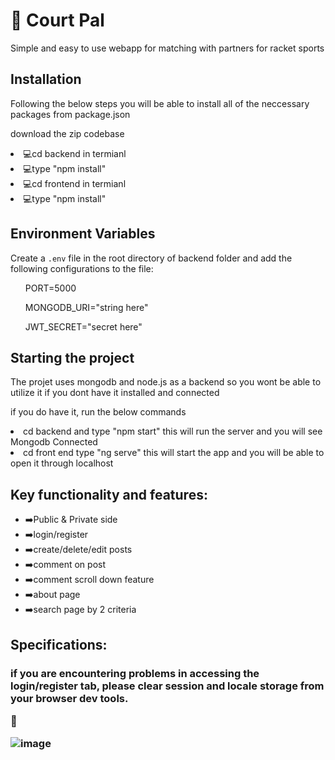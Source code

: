 <h1>🎾 Court Pal </h1> 
<p> Simple and easy to use webapp for matching with partners for racket sports</p>

<h2>Installation</h2>
<p>Following the below steps you will be able to install all of the neccessary packages from package.json</p>
<p>download the zip codebase</p>
<li>💻cd backend in termianl</li>
<li>💻type "npm install"</li>
<li>💻cd frontend in termianl</li>
<li>💻type "npm install"</li>

## Environment Variables

Create a `.env` file in the root directory of backend folder and add the following configurations to the file:

<ul>PORT=5000</ul>
<ul>MONGODB_URI="string here"</ul>
<ul>JWT_SECRET="secret here"</ul>


<h2>Starting the project</h2>
<p>The projet uses mongodb and node.js as a backend so you wont be able to utilize it if you dont have it installed and connected</p>
<p>if you do have it, run the below commands</p>

<li>cd backend and type "npm start" this will run the server and you will see Mongodb Connected</li>
<li>cd front end type "ng serve" this will start the app and you will be able to open it through localhost</li>

<h2>Key functionality and features:</h2>
<ul>
  <li>➡️Public & Private side</li>
  <li>➡️login/register</li>
  <li>➡️create/delete/edit posts</li>
  <li>➡️comment on post</li>
  <li>➡️comment scroll down feature</li>
  <li>➡️about page</li>
  <li>➡️search page by 2 criteria</li>
  
</ul>


<h2>Specifications:</h2>
<h3>if you are encountering problems in accessing the login/register tab, please clear session and locale storage from your browser dev tools.</h3p>

🎾

![image](https://github.com/user-attachments/assets/322bcaa9-8afd-445c-9429-3e1136fa0af2)


